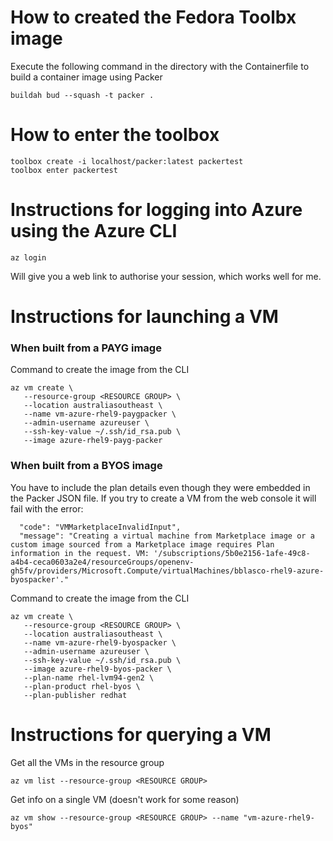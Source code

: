 # How to created the Fedora Toolbx image

Execute the following command in the directory with the Containerfile to build a container image using Packer
```
buildah bud --squash -t packer .
```

# How to enter the toolbox

```
toolbox create -i localhost/packer:latest packertest
toolbox enter packertest
```

# Instructions for logging into Azure using the Azure CLI

```
az login
```

Will give you a web link to authorise your session, which works well for me.


# Instructions for launching a VM

### When built from a PAYG image

Command to create the image from the CLI
```
az vm create \
   --resource-group <RESOURCE GROUP> \
   --location australiasoutheast \
   --name vm-azure-rhel9-paygpacker \
   --admin-username azureuser \
   --ssh-key-value ~/.ssh/id_rsa.pub \
   --image azure-rhel9-payg-packer
```

### When built from a BYOS image

You have to include the plan details even though they were embedded in the Packer JSON file.
If you try to create a VM from the web console it will fail with the error:
```
  "code": "VMMarketplaceInvalidInput",
  "message": "Creating a virtual machine from Marketplace image or a custom image sourced from a Marketplace image requires Plan information in the request. VM: '/subscriptions/5b0e2156-1afe-49c8-a4b4-ceca0603a2e4/resourceGroups/openenv-gh5fv/providers/Microsoft.Compute/virtualMachines/bblasco-rhel9-azure-byospacker'."
```

Command to create the image from the CLI
```
az vm create \
   --resource-group <RESOURCE GROUP> \
   --location australiasoutheast \
   --name vm-azure-rhel9-byospacker \
   --admin-username azureuser \
   --ssh-key-value ~/.ssh/id_rsa.pub \
   --image azure-rhel9-byos-packer \
   --plan-name rhel-lvm94-gen2 \
   --plan-product rhel-byos \
   --plan-publisher redhat
```

# Instructions for querying a VM

Get all the VMs in the resource group
```
az vm list --resource-group <RESOURCE GROUP>
```

Get info on a single VM (doesn't work for some reason)
```
az vm show --resource-group <RESOURCE GROUP> --name "vm-azure-rhel9-byos"
```